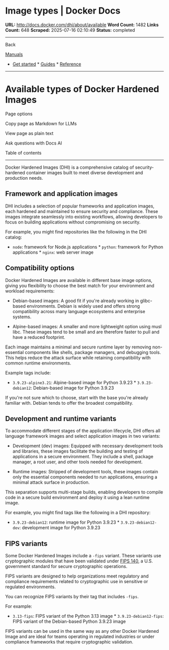 # Image types | Docker Docs

**URL:** http://docs.docker.com/dhi/about/available
**Word Count:** 1482
**Links Count:** 648
**Scraped:** 2025-07-16 02:10:49
**Status:** completed

---

Back

[Manuals](https://docs.docker.com/manuals/)

  * [Get started](http://docs.docker.com/get-started/)   * [Guides](http://docs.docker.com/guides/)   * [Reference](http://docs.docker.com/reference/)

* * *

# Available types of Docker Hardened Images

Page options

Copy page as Markdown for LLMs

View page as plain text

Ask questions with Docs AI

Table of contents

* * *

Docker Hardened Images \(DHI\) is a comprehensive catalog of security-hardened container images built to meet diverse development and production needs.

## Framework and application images

DHI includes a selection of popular frameworks and application images, each hardened and maintained to ensure security and compliance. These images integrate seamlessly into existing workflows, allowing developers to focus on building applications without compromising on security.

For example, you might find repositories like the following in the DHI catalog:

  * `node`: framework for Node.js applications   * `python`: framework for Python applications   * `nginx`: web server image

## Compatibility options

Docker Hardened Images are available in different base image options, giving you flexibility to choose the best match for your environment and workload requirements:

  * Debian-based images: A good fit if you're already working in glibc-based environments. Debian is widely used and offers strong compatibility across many language ecosystems and enterprise systems.

  * Alpine-based images: A smaller and more lightweight option using musl libc. These images tend to be small and are therefore faster to pull and have a reduced footprint.

Each image maintains a minimal and secure runtime layer by removing non-essential components like shells, package managers, and debugging tools. This helps reduce the attack surface while retaining compatibility with common runtime environments.

Example tags include:

  * `3.9.23-alpine3.21`: Alpine-based image for Python 3.9.23   * `3.9.23-debian12`: Debian-based image for Python 3.9.23

If you're not sure which to choose, start with the base you're already familiar with. Debian tends to offer the broadest compatibility.

## Development and runtime variants

To accommodate different stages of the application lifecycle, DHI offers all language framework images and select application images in two variants:

  * Development \(dev\) images: Equipped with necessary development tools and libraries, these images facilitate the building and testing of applications in a secure environment. They include a shell, package manager, a root user, and other tools needed for development.

  * Runtime images: Stripped of development tools, these images contain only the essential components needed to run applications, ensuring a minimal attack surface in production.

This separation supports multi-stage builds, enabling developers to compile code in a secure build environment and deploy it using a lean runtime image.

For example, you might find tags like the following in a DHI repository:

  * `3.9.23-debian12`: runtime image for Python 3.9.23   * `3.9.23-debian12-dev`: development image for Python 3.9.23

## FIPS variants

Some Docker Hardened Images include a `-fips` variant. These variants use cryptographic modules that have been validated under [FIPS 140](https://docs.docker.com/dhi/core-concepts/fips/), a U.S. government standard for secure cryptographic operations.

FIPS variants are designed to help organizations meet regulatory and compliance requirements related to cryptographic use in sensitive or regulated environments.

You can recognize FIPS variants by their tag that includes `-fips`.

For example:

  * `3.13-fips`: FIPS variant of the Python 3.13 image   * `3.9.23-debian12-fips`: FIPS variant of the Debian-based Python 3.9.23 image

FIPS variants can be used in the same way as any other Docker Hardened Image and are ideal for teams operating in regulated industries or under compliance frameworks that require cryptographic validation.